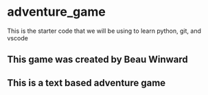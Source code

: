 # adventure_game
This is the starter code that we will be using to learn python, git, and vscode

## This game was created by Beau Winward

## This is a text based adventure game